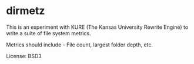 # dirmetz

This is an experiment with KURE (The Kansas University Rewrite Engine) to 
write a suite of file system metrics.

Metrics should include - File count, largest folder depth, etc.


License: BSD3
